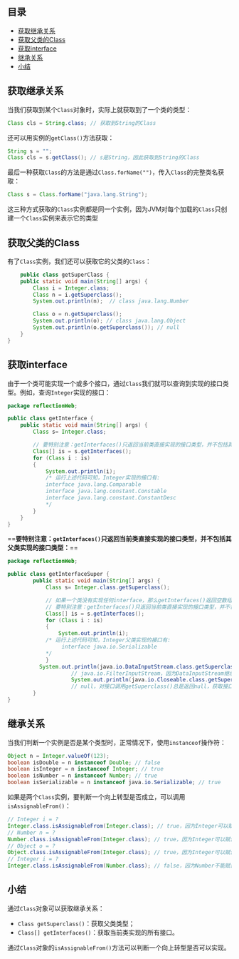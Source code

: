 

## 目录

- [获取继承关系](#获取继承关系)
- [获取父类的Class](#获取父类的Class)
- [获取interface](#获取interface)
- [继承关系](#继承关系)
- [小结](#小结)



## 获取继承关系

当我们获取到某个`Class`对象时，实际上就获取到了一个类的类型：

```java
Class cls = String.class; // 获取到String的Class
```

还可以用实例的`getClass()`方法获取：

```java
String s = "";
Class cls = s.getClass(); // s是String，因此获取到String的Class
```

最后一种获取`Class`的方法是通过`Class.forName("")`，传入`Class`的完整类名获取：

```java
Class s = Class.forName("java.lang.String");
```

这三种方式获取的`Class`实例都是同一个实例，因为JVM对每个加载的`Class`只创建一个`Class`实例来表示它的类型



## 获取父类的Class

有了`Class`实例，我们还可以获取它的父类的`Class`：

```java
	public class getSuperClass {
    public static void main(String[] args) {
        Class i = Integer.class;
        Class n = i.getSuperclass();
        System.out.println(n);  // class java.lang.Number

        Class o = n.getSuperclass();
        System.out.println(o); // class java.lang.Object
        System.out.println(o.getSuperclass()); // null
    }
}
```



## 获取interface

由于一个类可能实现一个或多个接口，通过`Class`我们就可以查询到实现的接口类型。例如，查询`Integer`实现的接口：

```java
package reflectionWeb;

public class getInterface {
    public static void main(String[] args) {
        Class s= Integer.class;

        // 要特别注意：getInterfaces()只返回当前类直接实现的接口类型，并不包括其父类实现的接口类型
        Class[] is = s.getInterfaces();
        for (Class i : is)
        {
            System.out.println(i);
            /* 运行上述代码可知，Integer实现的接口有:
            interface java.lang.Comparable
            interface java.lang.constant.Constable
            interface java.lang.constant.ConstantDesc
            */
        }
    }
}
```

==**要特别注意：`getInterfaces()`只返回当前类直接实现的接口类型，并不包括其父类实现的接口类型：**==

```java
package reflectionWeb;

public class getInterfaceSuper {
        public static void main(String[] args) {
            Class s= Integer.class.getSuperclass();

            // 如果一个类没有实现任何interface，那么getInterfaces()返回空数组。
            // 要特别注意：getInterfaces()只返回当前类直接实现的接口类型，并不包括其父类实现的接口类型
            Class[] is = s.getInterfaces();
            for (Class i : is)
            {
                System.out.println(i);
            /* 运行上述代码可知，Integer父类实现的接口有:
                 interface java.io.Serializable
            */
            }
          System.out.println(java.io.DataInputStream.class.getSuperclass()); 
          			// java.io.FilterInputStream，因为DataInputStream继承自FilterInputStream
					System.out.println(java.io.Closeable.class.getSuperclass()); 
          			// null，对接口调用getSuperclass()总是返回null，获取接口的父接口要用getInterfaces()
        }
}
```



## 继承关系

当我们判断一个实例是否是某个类型时，正常情况下，使用`instanceof`操作符：

```java
Object n = Integer.valueOf(123);
boolean isDouble = n instanceof Double; // false
boolean isInteger = n instanceof Integer; // true
boolean isNumber = n instanceof Number; // true
boolean isSerializable = n instanceof java.io.Serializable; // true
```

如果是两个`Class`实例，要判断一个向上转型是否成立，可以调用`isAssignableFrom()`：

```java
// Integer i = ?
Integer.class.isAssignableFrom(Integer.class); // true，因为Integer可以赋值给Integer
// Number n = ?
Number.class.isAssignableFrom(Integer.class); // true，因为Integer可以赋值给Number
// Object o = ?
Object.class.isAssignableFrom(Integer.class); // true，因为Integer可以赋值给Object
// Integer i = ?
Integer.class.isAssignableFrom(Number.class); // false，因为Number不能赋值给Integer
```



## 小结

通过`Class`对象可以获取继承关系：

- `Class getSuperclass()`：获取父类类型；
- `Class[] getInterfaces()`：获取当前类实现的所有接口。

通过`Class`对象的`isAssignableFrom()`方法可以判断一个向上转型是否可以实现。
